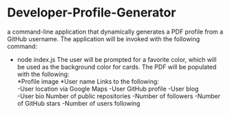 # Developer-Profile-Generator
a command-line application that dynamically generates a PDF profile from a GitHub username. 
The application will be invoked with the following command:
* node index.js 
The user will be prompted for a favorite color, which will be used as the background color for cards. 
The PDF will be populated with the following:  
*Profile image 
*User name Links to the following:  
  -User location via Google Maps 
  -User GitHub profile 
  -User blog   
  -User bio Number of public repositories 
  -Number of followers 
  -Number of GitHub stars 
  -Number of users following
